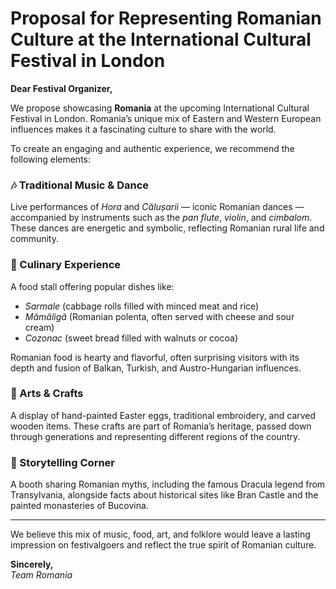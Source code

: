 # Proposal for Representing Romanian Culture at the International Cultural Festival in London

**Dear Festival Organizer,**

We propose showcasing **Romania** at the upcoming International Cultural Festival in London. Romania’s unique mix of Eastern and Western European influences makes it a fascinating culture to share with the world.

To create an engaging and authentic experience, we recommend the following elements:

### 🎶 Traditional Music & Dance  
Live performances of *Hora* and *Călușarii* — iconic Romanian dances — accompanied by instruments such as the *pan flute*, *violin*, and *cimbalom*. These dances are energetic and symbolic, reflecting Romanian rural life and community.

### 🍲 Culinary Experience  
A food stall offering popular dishes like:
- *Sarmale* (cabbage rolls filled with minced meat and rice)  
- *Mămăligă* (Romanian polenta, often served with cheese and sour cream)  
- *Cozonac* (sweet bread filled with walnuts or cocoa)  

Romanian food is hearty and flavorful, often surprising visitors with its depth and fusion of Balkan, Turkish, and Austro-Hungarian influences.

### 🎨 Arts & Crafts  
A display of hand-painted Easter eggs, traditional embroidery, and carved wooden items. These crafts are part of Romania’s heritage, passed down through generations and representing different regions of the country.

### 🧛 Storytelling Corner  
A booth sharing Romanian myths, including the famous Dracula legend from Transylvania, alongside facts about historical sites like Bran Castle and the painted monasteries of Bucovina.

---

We believe this mix of music, food, art, and folklore would leave a lasting impression on festivalgoers and reflect the true spirit of Romanian culture.

**Sincerely,**  
*Team Romania*
